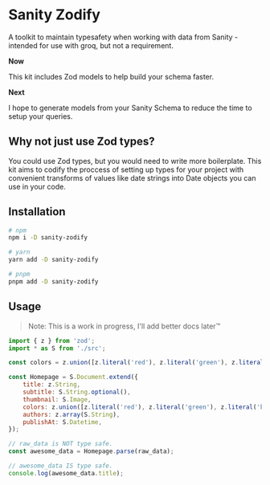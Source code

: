 # Sanity Zodify

A toolkit to maintain typesafety when working with data from Sanity - intended for use with groq, but not a requirement.

**Now**

This kit includes Zod models to help build your schema faster.

**Next**

I hope to generate models from your Sanity Schema to reduce the time to setup your queries.

## Why not just use Zod types?

You could use Zod types, but you would need to write more boilerplate. This kit aims to codify the proccess of setting up types for your project with convenient transforms of values like date strings into Date objects you can use in your code.

## Installation

```bash
# npm
npm i -D sanity-zodify

# yarn
yarn add -D sanity-zodify

# pnpm
pnpm add -D sanity-zodify

```

## Usage

> Note: This is a work in progress, I'll add better docs later™️

```js
import { z } from 'zod';
import * as S from './src';

const colors = z.union([z.literal('red'), z.literal('green'), z.literal('blue')]);

const Homepage = S.Document.extend({
	title: z.String,
	subtitle: S.String.optional(),
	thumbnail: S.Image,
	colors: z.union([z.literal('red'), z.literal('green'), z.literal('blue')]),
	authors: z.array(S.String),
	publishAt: S.Datetime,
});

// raw_data is NOT type safe.
const awesome_data = Homepage.parse(raw_data);

// awesome_data IS type safe.
console.log(awesome_data.title);
```
